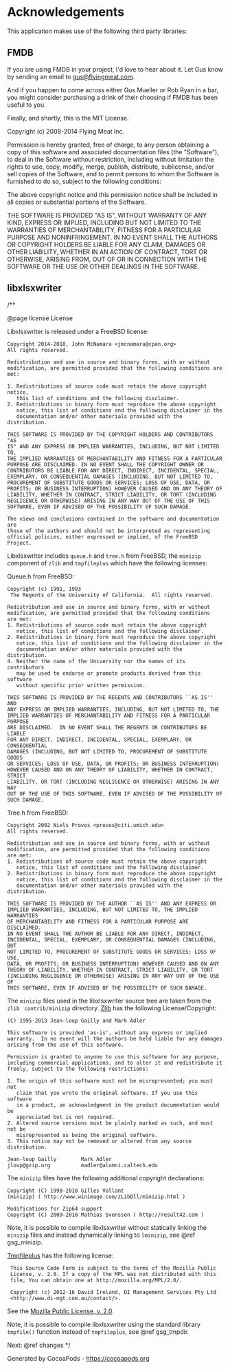 # Acknowledgements
This application makes use of the following third party libraries:

## FMDB

If you are using FMDB in your project, I'd love to hear about it.  Let Gus know
by sending an email to gus@flyingmeat.com.

And if you happen to come across either Gus Mueller or Rob Ryan in a bar, you
might consider purchasing a drink of their choosing if FMDB has been useful to
you.

Finally, and shortly, this is the MIT License.

Copyright (c) 2008-2014 Flying Meat Inc.

Permission is hereby granted, free of charge, to any person obtaining a copy
of this software and associated documentation files (the "Software"), to deal
in the Software without restriction, including without limitation the rights
to use, copy, modify, merge, publish, distribute, sublicense, and/or sell
copies of the Software, and to permit persons to whom the Software is
furnished to do so, subject to the following conditions:

The above copyright notice and this permission notice shall be included in
all copies or substantial portions of the Software.

THE SOFTWARE IS PROVIDED "AS IS", WITHOUT WARRANTY OF ANY KIND, EXPRESS OR
IMPLIED, INCLUDING BUT NOT LIMITED TO THE WARRANTIES OF MERCHANTABILITY,
FITNESS FOR A PARTICULAR PURPOSE AND NONINFRINGEMENT. IN NO EVENT SHALL THE
AUTHORS OR COPYRIGHT HOLDERS BE LIABLE FOR ANY CLAIM, DAMAGES OR OTHER
LIABILITY, WHETHER IN AN ACTION OF CONTRACT, TORT OR OTHERWISE, ARISING FROM,
OUT OF OR IN CONNECTION WITH THE SOFTWARE OR THE USE OR OTHER DEALINGS IN
THE SOFTWARE.

## libxlsxwriter

/**

@page license License

Libxlsxwriter is released under a FreeBSD license:

    Copyright 2014-2018, John McNamara <jmcnamara@cpan.org>
    All rights reserved.

    Redistribution and use in source and binary forms, with or without
    modification, are permitted provided that the following conditions are
    met:

    1. Redistributions of source code must retain the above copyright notice,
       this list of conditions and the following disclaimer.
    2. Redistributions in binary form must reproduce the above copyright
       notice, this list of conditions and the following disclaimer in the
       documentation and/or other materials provided with the distribution.

    THIS SOFTWARE IS PROVIDED BY THE COPYRIGHT HOLDERS AND CONTRIBUTORS "AS
    IS" AND ANY EXPRESS OR IMPLIED WARRANTIES, INCLUDING, BUT NOT LIMITED TO,
    THE IMPLIED WARRANTIES OF MERCHANTABILITY AND FITNESS FOR A PARTICULAR
    PURPOSE ARE DISCLAIMED. IN NO EVENT SHALL THE COPYRIGHT OWNER OR
    CONTRIBUTORS BE LIABLE FOR ANY DIRECT, INDIRECT, INCIDENTAL, SPECIAL,
    EXEMPLARY, OR CONSEQUENTIAL DAMAGES (INCLUDING, BUT NOT LIMITED TO,
    PROCUREMENT OF SUBSTITUTE GOODS OR SERVICES; LOSS OF USE, DATA, OR
    PROFITS; OR BUSINESS INTERRUPTION) HOWEVER CAUSED AND ON ANY THEORY OF
    LIABILITY, WHETHER IN CONTRACT, STRICT LIABILITY, OR TORT (INCLUDING
    NEGLIGENCE OR OTHERWISE) ARISING IN ANY WAY OUT OF THE USE OF THIS
    SOFTWARE, EVEN IF ADVISED OF THE POSSIBILITY OF SUCH DAMAGE.

    The views and conclusions contained in the software and documentation are
    those of the authors and should not be interpreted as representing
    official policies, either expressed or implied, of the FreeBSD Project.


Libxlsxwriter includes `queue.h` and `tree.h` from FreeBSD, the `minizip`
component of `zlib` and `tmpfileplus` which have the following licenses:


Queue.h from FreeBSD:

    Copyright (c) 1991, 1993
     The Regents of the University of California.  All rights reserved.

    Redistribution and use in source and binary forms, with or without
    modification, are permitted provided that the following conditions
    are met:
    1. Redistributions of source code must retain the above copyright
       notice, this list of conditions and the following disclaimer.
    2. Redistributions in binary form must reproduce the above copyright
       notice, this list of conditions and the following disclaimer in the
       documentation and/or other materials provided with the distribution.
    4. Neither the name of the University nor the names of its contributors
       may be used to endorse or promote products derived from this software
       without specific prior written permission.

    THIS SOFTWARE IS PROVIDED BY THE REGENTS AND CONTRIBUTORS ``AS IS'' AND
    ANY EXPRESS OR IMPLIED WARRANTIES, INCLUDING, BUT NOT LIMITED TO, THE
    IMPLIED WARRANTIES OF MERCHANTABILITY AND FITNESS FOR A PARTICULAR PURPOSE
    ARE DISCLAIMED.  IN NO EVENT SHALL THE REGENTS OR CONTRIBUTORS BE LIABLE
    FOR ANY DIRECT, INDIRECT, INCIDENTAL, SPECIAL, EXEMPLARY, OR CONSEQUENTIAL
    DAMAGES (INCLUDING, BUT NOT LIMITED TO, PROCUREMENT OF SUBSTITUTE GOODS
    OR SERVICES; LOSS OF USE, DATA, OR PROFITS; OR BUSINESS INTERRUPTION)
    HOWEVER CAUSED AND ON ANY THEORY OF LIABILITY, WHETHER IN CONTRACT, STRICT
    LIABILITY, OR TORT (INCLUDING NEGLIGENCE OR OTHERWISE) ARISING IN ANY WAY
    OUT OF THE USE OF THIS SOFTWARE, EVEN IF ADVISED OF THE POSSIBILITY OF
    SUCH DAMAGE.


Tree.h from FreeBSD:

    Copyright 2002 Niels Provos <provos@citi.umich.edu>
    All rights reserved.

    Redistribution and use in source and binary forms, with or without
    modification, are permitted provided that the following conditions
    are met:
    1. Redistributions of source code must retain the above copyright
       notice, this list of conditions and the following disclaimer.
    2. Redistributions in binary form must reproduce the above copyright
       notice, this list of conditions and the following disclaimer in the
       documentation and/or other materials provided with the distribution.

    THIS SOFTWARE IS PROVIDED BY THE AUTHOR ``AS IS'' AND ANY EXPRESS OR
    IMPLIED WARRANTIES, INCLUDING, BUT NOT LIMITED TO, THE IMPLIED WARRANTIES
    OF MERCHANTABILITY AND FITNESS FOR A PARTICULAR PURPOSE ARE DISCLAIMED.
    IN NO EVENT SHALL THE AUTHOR BE LIABLE FOR ANY DIRECT, INDIRECT,
    INCIDENTAL, SPECIAL, EXEMPLARY, OR CONSEQUENTIAL DAMAGES (INCLUDING, BUT
    NOT LIMITED TO, PROCUREMENT OF SUBSTITUTE GOODS OR SERVICES; LOSS OF USE,
    DATA, OR PROFITS; OR BUSINESS INTERRUPTION) HOWEVER CAUSED AND ON ANY
    THEORY OF LIABILITY, WHETHER IN CONTRACT, STRICT LIABILITY, OR TORT
    (INCLUDING NEGLIGENCE OR OTHERWISE) ARISING IN ANY WAY OUT OF THE USE OF
    THIS SOFTWARE, EVEN IF ADVISED OF THE POSSIBILITY OF SUCH DAMAGE.


The `minizip` files used in the libxlsxwriter source tree are taken from the
`zlib` ` contrib/minizip` directory. [Zlib](http://www.zlib.net) has the
following License/Copyright:

    (C) 1995-2013 Jean-loup Gailly and Mark Adler

    This software is provided 'as-is', without any express or implied
    warranty.  In no event will the authors be held liable for any damages
    arising from the use of this software.

    Permission is granted to anyone to use this software for any purpose,
    including commercial applications, and to alter it and redistribute it
    freely, subject to the following restrictions:

    1. The origin of this software must not be misrepresented; you must not
       claim that you wrote the original software. If you use this software
       in a product, an acknowledgment in the product documentation would be
       appreciated but is not required.
    2. Altered source versions must be plainly marked as such, and must not be
       misrepresented as being the original software.
    3. This notice may not be removed or altered from any source distribution.

    Jean-loup Gailly        Mark Adler
    jloup@gzip.org          madler@alumni.caltech.edu

The `minizip` files have the following additional copyright declarations:

    Copyright (C) 1998-2010 Gilles Vollant
    (minizip) ( http://www.winimage.com/zLibDll/minizip.html )

    Modifications for Zip64 support
    Copyright (C) 2009-2010 Mathias Svensson ( http://result42.com )

Note, it is possible to compile libxlsxwriter without statically linking the
`minizip` files and instead dynamically linking to `lminizip`, see
@ref gsg_minizip.

[Tmpfileplus](http://www.di-mgt.com.au/c_function_to_create_temp_file.html)
has the following license:

     This Source Code Form is subject to the terms of the Mozilla Public
     License, v. 2.0. If a copy of the MPL was not distributed with this
     file, You can obtain one at http://mozilla.org/MPL/2.0/.

     Copyright (c) 2012-16 David Ireland, DI Management Services Pty Ltd
     <http://www.di-mgt.com.au/contact/>.

See the [Mozilla Public License, v. 2.0](http://mozilla.org/MPL/2.0/).

Note, it is possible to compile libxlsxwriter using the standard library
`tmpfile()` function instead of `tmpfileplus`, see @ref gsg_tmpdir.

Next: @ref changes
*/

Generated by CocoaPods - https://cocoapods.org
